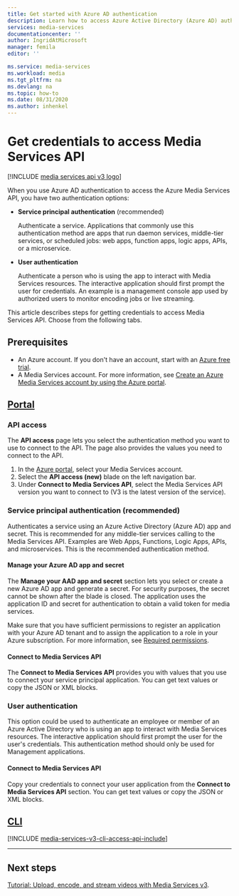 ```yaml
---
title: Get started with Azure AD authentication  
description: Learn how to access Azure Active Directory (Azure AD) authentication to consume the Azure Media Services API. 
services: media-services
documentationcenter: ''
author: IngridAtMicrosoft
manager: femila
editor: ''

ms.service: media-services
ms.workload: media
ms.tgt_pltfrm: na
ms.devlang: na
ms.topic: how-to
ms.date: 08/31/2020
ms.author: inhenkel
---
```

# Get credentials to access Media Services API

[!INCLUDE [media services api v3 logo](./includes/v3-hr.md)]

When you use Azure AD authentication to access the Azure Media Services API, you have two authentication options:

- **Service principal authentication** (recommended)

    Authenticate a service. Applications that commonly use this authentication method are apps that run daemon services, middle-tier services, or scheduled jobs: web apps, function apps, logic apps, APIs, or a microservice.
- **User authentication**

    Authenticate a person who is using the app to interact with Media Services resources. The interactive application should first prompt the user for credentials. An example is a management console app used by authorized users to monitor encoding jobs or live streaming. 

This article describes steps for getting credentials to access Media Services API. Choose from the following tabs.

## Prerequisites

- An Azure account. If you don't have an account, start with an [Azure free trial](https://azure.microsoft.com/pricing/free-trial/). 
- A Media Services account. For more information, see [Create an Azure Media Services account by using the Azure portal](create-account-howto.md).

## [Portal](#tab/portal/)

### API access

The **API access** page lets you select the authentication method you want to use to connect to the API. The page also provides the values you need to connect to the API.

1. In the [Azure portal](https://portal.azure.com/), select your Media Services account.
2. Select the **API access (new)** blade on the left navigation bar.
3. Under **Connect to Media Services API**, select the Media Services API version you want to connect to (V3 is the latest version of the service).

### Service principal authentication  (recommended)

Authenticates a service using an Azure Active Directory (Azure AD) app and secret. This is recommended for any middle-tier services calling to the Media Services API. Examples are Web Apps, Functions, Logic Apps, APIs, and microservices. This is the recommended authentication method.

#### Manage your Azure AD app and secret

The **Manage your AAD app and secret** section lets you select or create a new Azure AD app and generate a secret. For security purposes, the secret cannot be shown after the blade is closed. The application uses the application ID and secret for authentication to obtain a valid token for media services.

Make sure that you have sufficient permissions to register an application with your Azure AD tenant and to assign the application to a role in your Azure subscription. For more information, see [Required permissions](../../active-directory/develop/howto-create-service-principal-portal.md#permissions-required-for-registering-an-app).

#### Connect to Media Services API

The **Connect to Media Services API** provides you with values that you use to connect your service principal application. You can get text values or copy the JSON or XML blocks.

### User authentication

This option could be used to authenticate an employee or member of an Azure Active Directory who is using an app to interact with Media Services resources. The interactive application should first prompt the user for the user's credentials. This authentication method should only be used for Management applications.

#### Connect to Media Services API

Copy your credentials to connect your user application from the **Connect to Media Services API** section. You can get text values or copy the JSON or XML blocks.

## [CLI](#tab/cli/)

[!INCLUDE [media-services-v3-cli-access-api-include](../../../includes/media-services-v3-cli-access-api-include.md)]

---

## Next steps

[Tutorial: Upload, encode, and stream videos with Media Services v3](stream-files-tutorial-with-api.md).
